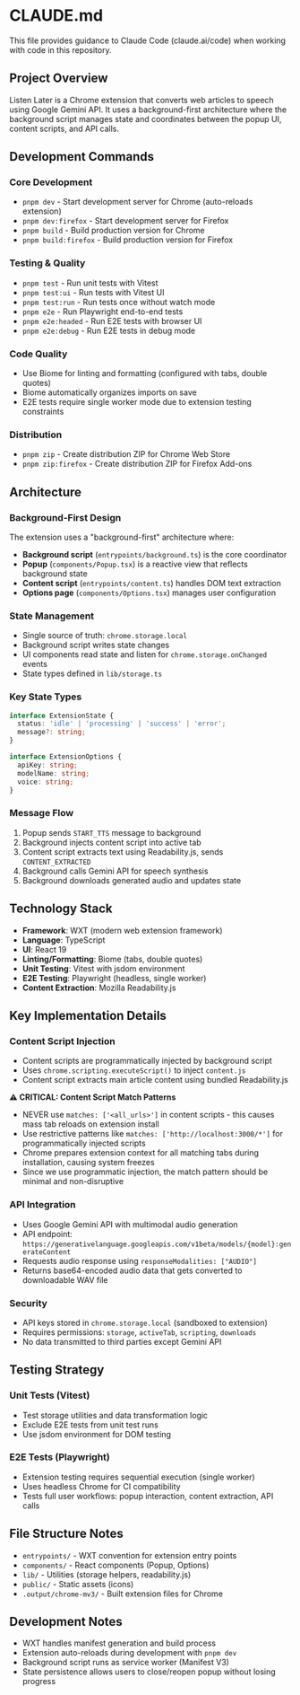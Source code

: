 # CLAUDE.md

This file provides guidance to Claude Code (claude.ai/code) when working with code in this repository.

## Project Overview

Listen Later is a Chrome extension that converts web articles to speech using Google Gemini API. It uses a background-first architecture where the background script manages state and coordinates between the popup UI, content scripts, and API calls.

## Development Commands

### Core Development
- `pnpm dev` - Start development server for Chrome (auto-reloads extension)
- `pnpm dev:firefox` - Start development server for Firefox
- `pnpm build` - Build production version for Chrome
- `pnpm build:firefox` - Build production version for Firefox

### Testing & Quality
- `pnpm test` - Run unit tests with Vitest
- `pnpm test:ui` - Run tests with Vitest UI
- `pnpm test:run` - Run tests once without watch mode
- `pnpm e2e` - Run Playwright end-to-end tests
- `pnpm e2e:headed` - Run E2E tests with browser UI
- `pnpm e2e:debug` - Run E2E tests in debug mode

### Code Quality
- Use Biome for linting and formatting (configured with tabs, double quotes)
- Biome automatically organizes imports on save
- E2E tests require single worker mode due to extension testing constraints

### Distribution
- `pnpm zip` - Create distribution ZIP for Chrome Web Store
- `pnpm zip:firefox` - Create distribution ZIP for Firefox Add-ons

## Architecture

### Background-First Design
The extension uses a "background-first" architecture where:
- **Background script** (`entrypoints/background.ts`) is the core coordinator
- **Popup** (`components/Popup.tsx`) is a reactive view that reflects background state
- **Content script** (`entrypoints/content.ts`) handles DOM text extraction
- **Options page** (`components/Options.tsx`) manages user configuration

### State Management
- Single source of truth: `chrome.storage.local`
- Background script writes state changes
- UI components read state and listen for `chrome.storage.onChanged` events
- State types defined in `lib/storage.ts`

### Key State Types
```typescript
interface ExtensionState {
  status: 'idle' | 'processing' | 'success' | 'error';
  message?: string;
}

interface ExtensionOptions {
  apiKey: string;
  modelName: string;
  voice: string;
}
```

### Message Flow
1. Popup sends `START_TTS` message to background
2. Background injects content script into active tab
3. Content script extracts text using Readability.js, sends `CONTENT_EXTRACTED`
4. Background calls Gemini API for speech synthesis
5. Background downloads generated audio and updates state

## Technology Stack

- **Framework**: WXT (modern web extension framework)
- **Language**: TypeScript
- **UI**: React 19
- **Linting/Formatting**: Biome (tabs, double quotes)
- **Unit Testing**: Vitest with jsdom environment
- **E2E Testing**: Playwright (headless, single worker)
- **Content Extraction**: Mozilla Readability.js

## Key Implementation Details

### Content Script Injection
- Content scripts are programmatically injected by background script
- Uses `chrome.scripting.executeScript()` to inject `content.js`
- Content script extracts main article content using bundled Readability.js

**⚠️ CRITICAL: Content Script Match Patterns**
- NEVER use `matches: ['<all_urls>']` in content scripts - this causes mass tab reloads on extension install
- Use restrictive patterns like `matches: ['http://localhost:3000/*']` for programmatically injected scripts
- Chrome prepares extension context for all matching tabs during installation, causing system freezes
- Since we use programmatic injection, the match pattern should be minimal and non-disruptive

### API Integration
- Uses Google Gemini API with multimodal audio generation
- API endpoint: `https://generativelanguage.googleapis.com/v1beta/models/{model}:generateContent`
- Requests audio response using `responseModalities: ["AUDIO"]`
- Returns base64-encoded audio data that gets converted to downloadable WAV file

### Security
- API keys stored in `chrome.storage.local` (sandboxed to extension)
- Requires permissions: `storage`, `activeTab`, `scripting`, `downloads`
- No data transmitted to third parties except Gemini API

## Testing Strategy

### Unit Tests (Vitest)
- Test storage utilities and data transformation logic
- Exclude E2E tests from unit test runs
- Use jsdom environment for DOM testing

### E2E Tests (Playwright)
- Extension testing requires sequential execution (single worker)
- Uses headless Chrome for CI compatibility
- Tests full user workflows: popup interaction, content extraction, API calls

## File Structure Notes

- `entrypoints/` - WXT convention for extension entry points
- `components/` - React components (Popup, Options)
- `lib/` - Utilities (storage helpers, readability.js)
- `public/` - Static assets (icons)
- `.output/chrome-mv3/` - Built extension files for Chrome

## Development Notes

- WXT handles manifest generation and build process
- Extension auto-reloads during development with `pnpm dev`
- Background script runs as service worker (Manifest V3)
- State persistence allows users to close/reopen popup without losing progress